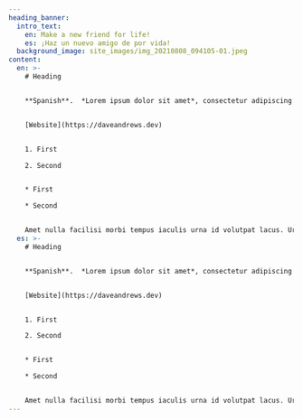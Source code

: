 ```yaml
---
heading_banner:
  intro_text:
    en: Make a new friend for life!
    es: ¡Haz un nuevo amigo de por vida! 
  background_image: site_images/img_20210808_094105-01.jpeg
content:
  en: >-
    # Heading


    **Spanish**.  *Lorem ipsum dolor sit amet*, consectetur adipiscing elit, sed do eiusmod tempor incididunt ut labore et dolore magna aliqua. Blandit aliquam etiam erat velit scelerisque in dictum. Justo donec enim diam vulputate ut. At lectus urna duis convallis convallis. Feugiat in fermentum posuere urna nec tincidunt praesent semper feugiat. Nunc congue nisi vitae suscipit tellus. A diam sollicitudin tempor id eu nisl. Morbi enim nunc faucibus a. Ut aliquam purus sit amet luctus venenatis lectus. Tincidunt id aliquet risus feugiat in ante metus dictum. Sagittis id consectetur purus ut faucibus pulvinar elementum integer enim. Commodo viverra maecenas accumsan lacus. Arcu cursus euismod quis viverra nibh cras pulvinar.


    [Website](https://daveandrews.dev)


    1. First

    2. Second


    * First

    * Second


    Amet nulla facilisi morbi tempus iaculis urna id volutpat lacus. Urna nec tincidunt praesent semper feugiat nibh sed pulvinar proin. Dictumst quisque sagittis purus sit amet volutpat consequat mauris nunc. Etiam erat velit scelerisque in. Non diam phasellus vestibulum lorem sed risus ultricies tristique nulla. Arcu ac tortor dignissim convallis aenean et tortor at risus. Ac turpis egestas integer eget aliquet nibh praesent tristique. Diam in arcu cursus euismod quis viverra. Pellentesque pulvinar pellentesque habitant morbi tristique senectus et netus et. Dui accumsan sit amet nulla facilisi
  es: >-
    # Heading


    **Spanish**.  *Lorem ipsum dolor sit amet*, consectetur adipiscing elit, sed do eiusmod tempor incididunt ut labore et dolore magna aliqua. Blandit aliquam etiam erat velit scelerisque in dictum. Justo donec enim diam vulputate ut. At lectus urna duis convallis convallis. Feugiat in fermentum posuere urna nec tincidunt praesent semper feugiat. Nunc congue nisi vitae suscipit tellus. A diam sollicitudin tempor id eu nisl. Morbi enim nunc faucibus a. Ut aliquam purus sit amet luctus venenatis lectus. Tincidunt id aliquet risus feugiat in ante metus dictum. Sagittis id consectetur purus ut faucibus pulvinar elementum integer enim. Commodo viverra maecenas accumsan lacus. Arcu cursus euismod quis viverra nibh cras pulvinar.


    [Website](https://daveandrews.dev)


    1. First

    2. Second


    * First

    * Second


    Amet nulla facilisi morbi tempus iaculis urna id volutpat lacus. Urna nec tincidunt praesent semper feugiat nibh sed pulvinar proin. Dictumst quisque sagittis purus sit amet volutpat consequat mauris nunc. Etiam erat velit scelerisque in. Non diam phasellus vestibulum lorem sed risus ultricies tristique nulla. Arcu ac tortor dignissim convallis aenean et tortor at risus. Ac turpis egestas integer eget aliquet nibh praesent tristique. Diam in arcu cursus euismod quis viverra. Pellentesque pulvinar pellentesque habitant morbi tristique senectus et netus et. Dui accumsan sit amet nulla facilisi
---
```

